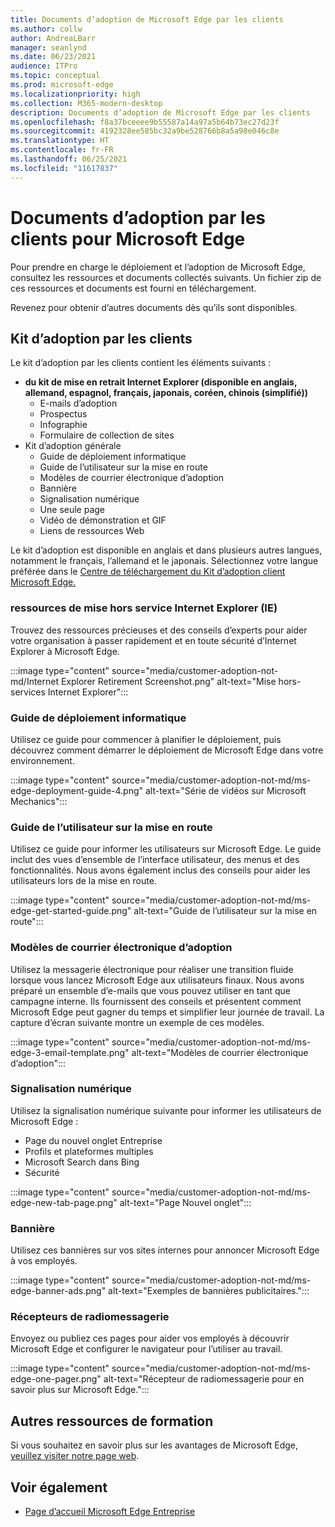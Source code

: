 ```yaml
---
title: Documents d’adoption de Microsoft Edge par les clients
ms.author: collw
author: AndreaLBarr
manager: seanlynd
ms.date: 06/23/2021
audience: ITPro
ms.topic: conceptual
ms.prod: microsoft-edge
ms.localizationpriority: high
ms.collection: M365-modern-desktop
description: Documents d’adoption de Microsoft Edge par les clients
ms.openlocfilehash: f8a37bceeee9b55587a14a97a5b64b73ec27d23f
ms.sourcegitcommit: 4192328ee585bc32a9be528766b8a5a98e046c8e
ms.translationtype: HT
ms.contentlocale: fr-FR
ms.lasthandoff: 06/25/2021
ms.locfileid: "11617837"
---
```

# <a name="customer-adoption-materials-for-microsoft-edge"></a>Documents d’adoption par les clients pour Microsoft Edge

Pour prendre en charge le déploiement et l’adoption de Microsoft Edge, consultez les ressources et documents collectés suivants. Un fichier zip de ces ressources et documents est fourni en téléchargement.

Revenez pour obtenir d’autres documents dès qu’ils sont disponibles.

## <a name="customer-adoption-kit"></a>Kit d’adoption par les clients

Le kit d’adoption par les clients contient les éléments suivants :
- **du kit de mise en retrait Internet Explorer (disponible en anglais, allemand, espagnol, français, japonais, coréen, chinois (simplifié))**
    - E-mails d’adoption
    - Prospectus
    - Infographie
    - Formulaire de collection de sites
- Kit d’adoption générale
    - Guide de déploiement informatique
    - Guide de l’utilisateur sur la mise en route
    - Modèles de courrier électronique d’adoption
    - Bannière
    - Signalisation numérique
    - Une seule page
    - Vidéo de démonstration et GIF
    - Liens de ressources Web

Le kit d’adoption est disponible en anglais et dans plusieurs autres langues, notamment le français, l’allemand et le japonais. Sélectionnez votre langue préférée dans le [Centre de téléchargement du Kit d’adoption client Microsoft Edge.](https://www.microsoft.com/download/details.aspx?id=102119)

### <a name="internet-explorer-ie-retirement-resources"></a>ressources de mise hors service Internet Explorer (IE)

Trouvez des ressources précieuses et des conseils d’experts pour aider votre organisation à passer rapidement et en toute sécurité d’Internet Explorer à Microsoft Edge.

:::image type="content" source="media/customer-adoption-not-md/Internet Explorer Retirement Screenshot.png" alt-text="Mise hors-services Internet Explorer":::

### <a name="it-deployment-guide"></a>Guide de déploiement informatique

Utilisez ce guide pour commencer à planifier le déploiement, puis découvrez comment démarrer le déploiement de Microsoft Edge dans votre environnement.

:::image type="content" source="media/customer-adoption-not-md/ms-edge-deployment-guide-4.png" alt-text="Série de vidéos sur Microsoft Mechanics":::

### <a name="how-to-get-started-user-guide"></a>Guide de l’utilisateur sur la mise en route

Utilisez ce guide pour informer les utilisateurs sur Microsoft Edge. Le guide inclut des vues d’ensemble de l’interface utilisateur, des menus et des fonctionnalités. Nous avons également inclus des conseils pour aider les utilisateurs lors de la mise en route.

:::image type="content" source="media/customer-adoption-not-md/ms-edge-get-started-guide.png" alt-text="Guide de l’utilisateur sur la mise en route":::

### <a name="adoption-email-templates"></a>Modèles de courrier électronique d’adoption

Utilisez la messagerie électronique pour réaliser une transition fluide lorsque vous lancez Microsoft Edge aux utilisateurs finaux. Nous avons préparé un ensemble d’e-mails que vous pouvez utiliser en tant que campagne interne. Ils fournissent des conseils et présentent comment Microsoft Edge peut gagner du temps et simplifier leur journée de travail. La capture d’écran suivante montre un exemple de ces modèles.

:::image type="content" source="media/customer-adoption-not-md/ms-edge-3-email-template.png" alt-text="Modèles de courrier électronique d’adoption":::

### <a name="digital-signage"></a>Signalisation numérique

Utilisez la signalisation numérique suivante pour informer les utilisateurs de Microsoft Edge :

- Page du nouvel onglet Entreprise
- Profils et plateformes multiples
- Microsoft Search dans Bing
- Sécurité

:::image type="content" source="media/customer-adoption-not-md/ms-edge-new-tab-page.png" alt-text="Page Nouvel onglet":::

### <a name="banners"></a>Bannière

Utilisez ces bannières sur vos sites internes pour annoncer Microsoft Edge à vos employés.

:::image type="content" source="media/customer-adoption-not-md/ms-edge-banner-ads.png" alt-text="Exemples de bannières publicitaires.":::

### <a name="one-pagers"></a>Récepteurs de radiomessagerie 

Envoyez ou publiez ces pages pour aider vos employés à découvrir Microsoft Edge et configurer le navigateur pour l’utiliser au travail.

:::image type="content" source="media/customer-adoption-not-md/ms-edge-one-pager.png" alt-text="Récepteur de radiomessagerie pour en savoir plus sur Microsoft Edge.":::

## <a name="other-learning-resources"></a>Autres ressources de formation

Si vous souhaitez en savoir plus sur les avantages de Microsoft Edge, [veuillez visiter notre page web](https://www.microsoft.com/edge/business).

## <a name="see-also"></a>Voir également

- [Page d’accueil Microsoft Edge Entreprise](https://aka.ms/EdgeEnterprise)
